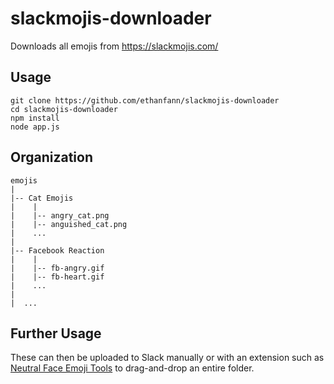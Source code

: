 # slackmojis-downloader
Downloads all emojis from https://slackmojis.com/

## Usage
```
git clone https://github.com/ethanfann/slackmojis-downloader
cd slackmojis-downloader
npm install
node app.js
```

## Organization

```
emojis  
|  
|-- Cat Emojis  
|    |  
|    |-- angry_cat.png  
|    |-- anguished_cat.png  
|    ...  
|  
|-- Facebook Reaction  
|    |  
|    |-- fb-angry.gif  
|    |-- fb-heart.gif  
|    ...  
|  
|  ...
```
## Further Usage

These can then be uploaded to Slack manually or with an extension such as [Neutral Face Emoji Tools](https://chrome.google.com/webstore/detail/neutral-face-emoji-tools/anchoacphlfbdomdlomnbbfhcmcdmjej?hl=en) to drag-and-drop an entire folder.

